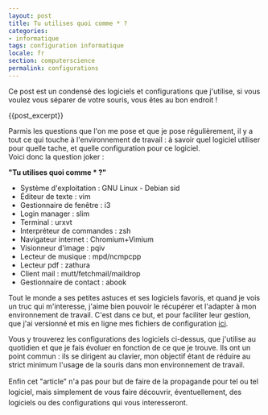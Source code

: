 ```yaml
---
layout: post
title: Tu utilises quoi comme * ?
categories:
- informatique
tags: configuration informatique
locale: fr
section: computerscience
permalink: configurations
---
```


Ce post est un condensé des logiciels et configurations que j'utilise, si vous voulez vous séparer de votre souris, vous êtes au bon endroit !


{{post_excerpt}}

<p>Parmis les questions que l'on me pose et que je pose régulièrement, il y a tout ce qui touche à l'environnement de travail : à savoir quel logiciel utiliser pour quelle tache, et quelle configuration pour ce logiciel.<br />
Voici donc la question joker :</p>
<p><b>"Tu utilises quoi comme * ?"</b></p>
<p>
<ul>
<li>Système d'exploitation : GNU Linux - Debian sid</li>
<li>Éditeur de texte : vim</li>
<li>Gestionnaire de fenêtre : i3</li>
<li>Login manager : slim</li>
<li>Terminal : urxvt</li>
<li>Interpréteur de commandes : zsh</li>
<li>Navigateur internet : Chromium+Vimium</li>
<li>Visionneur d'image : pqiv</li>
<li>Lecteur de musique : mpd/ncmpcpp</li>
<li>Lecteur pdf : zathura</li>
<li>Client mail : mutt/fetchmail/maildrop</li>
<li>Gestionnaire de contact : abook</li>
</ul>
</p>

<p>Tout le monde a ses petites astuces et ses logiciels favoris, et quand je vois un truc qui m'interesse, j'aime bien pouvoir le récupérer et l'adapter à mon environnement de travail. C'est dans ce but, et pour faciliter leur gestion, que j'ai versionné et mis en ligne mes fichiers de configuration <a href="https://github.com/viroulep/configFiles">ici</a>.</p>
<p>Vous y trouverez les configurations des logiciels ci-dessus, que j'utilise au quotidien et que je fais évoluer en fonction de ce que je trouve. Ils ont un point commun : ils se dirigent au clavier, mon objectif étant de réduire au strict minimum l'usage de la souris dans mon environnement de travail.</p>
<p><span style="font-size: 1em;line-height: 1.5em">Enfin cet "article" n'a pas pour but de faire de la propagande pour tel ou tel logiciel, mais simplement de vous faire découvrir, éventuellement, des logiciels ou des configurations qui vous interesseront.</span></p>

